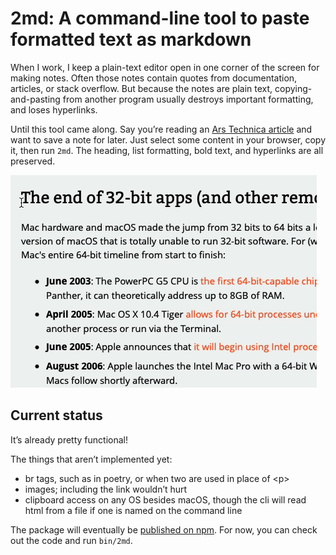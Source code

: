 # 2md: A command-line tool to paste formatted text as markdown

When I work, I keep a plain-text editor open in one corner of the screen
for making notes. Often those notes contain quotes from documentation,
articles, or stack overflow. But because the notes are plain text,
copying-and-pasting from another program usually destroys important
formatting, and loses hyperlinks.

Until this tool came along. Say you’re reading an [Ars Technica article][]
and want to save a note for later. Just select some content in your
browser, copy it, then run `2md`. The heading, list formatting, bold text,
and hyperlinks are all preserved.

![](doc/demo.gif)

[Ars Technica article]: https://arstechnica.com/gadgets/2019/10/macos-10-15-catalina-the-ars-technica-review/3/#h1

## Current status

It’s already pretty functional!

The things that aren’t implemented yet:

  - br tags, such as in poetry, or when two are used in place of &lt;p>
  - images; including the link wouldn’t hurt
  - clipboard access on any OS besides macOS, though the cli will read
    html from a file if one is named on the command line

The package will eventually be [published on npm][npm-2md]. For now, you
can check out the code and run `bin/2md`.

[npm-2md]: https://www.npmjs.com/package/2md
